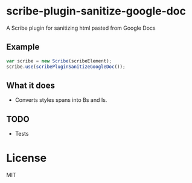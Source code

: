 # scribe-plugin-sanitize-google-doc

A Scribe plugin for sanitizing html pasted from Google Docs

## Example

````javascript
var scribe = new Scribe(scribeElement);
scribe.use(scribePluginSanitizeGoogleDoc());
````

## What it does

* Converts styles spans into Bs and Is.

## TODO

* Tests

# License

MIT